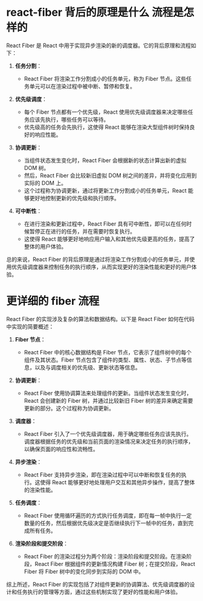 
# react-fiber  背后的原理是什么 流程是怎样的

React Fiber 是 React 中用于实现异步渲染的新的调度器。它的背后原理和流程如下：

1. **任务分割**：
   - React Fiber 将渲染工作分割成小的任务单元，称为 Fiber 节点。这些任务单元可以在渲染过程中被中断、暂停和恢复。

2. **优先级调度**：
   - 每个 Fiber 节点都有一个优先级，React 使用优先级调度器来决定哪些任务应该先执行，哪些任务可以等待。
   - 优先级高的任务会先执行，这使得 React 能够在渲染大型组件树时保持良好的响应性能。

3. **协调更新**：
   - 当组件状态发生变化时，React Fiber 会根据新的状态计算出新的虚拟 DOM 树。
   - 然后，React Fiber 会比较新旧虚拟 DOM 树之间的差异，并将变化应用到实际的 DOM 上。
   - 这个过程称为协调更新，通过将更新工作分割成小的任务单元，React 能够更好地控制更新的优先级和执行顺序。

4. **可中断性**：
   - 在进行渲染和更新过程中，React Fiber 具有可中断性，即可以在任何时候暂停正在进行的任务，并在需要时恢复执行。
   - 这使得 React 能够更好地响应用户输入和其他优先级更高的任务，提高了整体的用户体验。

总的来说，React Fiber 的背后原理是通过将渲染工作分割成小的任务单元，并使用优先级调度器来控制任务的执行顺序，从而实现更好的渲染性能和更好的用户体验。


# 更详细的 fiber 流程 
React Fiber 的实现涉及复杂的算法和数据结构。以下是 React Fiber 如何在代码中实现的简要概述：

1. **Fiber 节点**：
   - React Fiber 中的核心数据结构是 Fiber 节点，它表示了组件树中的每个组件及其状态。Fiber 节点包含了组件的类型、属性、状态、子节点等信息，以及与调度相关的优先级、更新状态等信息。

2. **协调更新**：
   - React Fiber 使用协调算法来处理组件的更新。当组件状态发生变化时，React 会创建新的 Fiber 树，并通过比较新旧 Fiber 树的差异来确定需要更新的部分。这个过程称为协调更新。

3. **调度器**：
   - React Fiber 引入了一个优先级调度器，用于确定哪些任务应该先执行。调度器根据任务的优先级和当前页面的渲染情况来决定任务的执行顺序，以确保页面的响应性和流畅性。

4. **异步渲染**：
   - React Fiber 支持异步渲染，即在渲染过程中可以中断和恢复任务的执行。这使得 React 能够更好地处理用户交互和其他异步操作，提高了整体的渲染性能。

5. **任务调度**：
   - React Fiber 使用循环遍历的方式执行任务调度，即在每一帧中执行一定数量的任务，然后根据优先级决定是否继续执行下一帧中的任务，直到完成所有任务。

6. **渲染阶段和提交阶段**：
   - React Fiber 的渲染过程分为两个阶段：渲染阶段和提交阶段。在渲染阶段，React Fiber 根据组件的更新情况构建 Fiber 树；在提交阶段，React Fiber 将 Fiber 树中的变化同步到实际的 DOM 中。

综上所述，React Fiber 的实现包括了对组件更新的协调算法、优先级调度器的设计和任务执行的管理等方面，通过这些机制实现了更好的性能和用户体验。